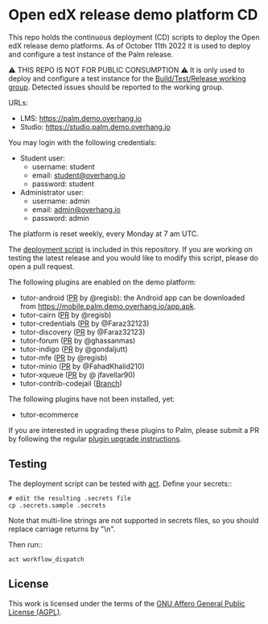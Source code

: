 # Open edX release demo platform CD

This repo holds the continuous deployment (CD) scripts to deploy the Open edX release demo platforms. As of October 11th 2022 it is used to deploy and configure a test instance of the Palm release.

⚠ THIS REPO IS NOT FOR PUBLIC CONSUMPTION ⚠ It is only used to deploy and configure a test instance for the [Build/Test/Release working group](https://discuss.openedx.org/c/working-groups/build-test-release/30). Detected issues should be reported to the working group.

URLs:

- LMS: https://palm.demo.overhang.io
- Studio: https://studio.palm.demo.overhang.io

You may login with the following credentials:

- Student user:
    - username: student
    - email: student@overhang.io
    - password: student
- Administrator user:
    - username: admin
    - email: admin@overhang.io
    - password: admin

The platform is reset weekly, every Monday at 7 am UTC.

The [deployment script](https://github.com/overhangio/openedx-release-demo/blob/master/.github/workflows/deploy.yml) is included in this repository. If you are working on testing the latest release and you would like to modify this script, please do open a pull request.

The following plugins are enabled on the demo platform:

- tutor-android ([PR](https://github.com/overhangio/tutor-android/pull/6) by @regisb): the Android app can be downloaded from https://mobile.palm.demo.overhang.io/app.apk.
- tutor-cairn ([PR](https://github.com/overhangio/tutor-cairn/pull/1) by @regisb)
- tutor-credentials ([PR](https://github.com/overhangio/tutor-credentials/pull/2) by @Faraz32123)
- tutor-discovery ([PR](https://github.com/overhangio/tutor-discovery/pull/39) by @Faraz32123)
- tutor-forum ([PR](https://github.com/overhangio/tutor-forum/pull/22) by @ghassanmas)
- tutor-indigo ([PR](https://github.com/overhangio/tutor-indigo/pull/43) by @gondaljutt)
- tutor-mfe ([PR](https://github.com/overhangio/tutor-mfe/pull/120) by @regisb)
- tutor-minio ([PR](https://github.com/overhangio/tutor-minio/pull/24) by @FahadKhalid210)
- tutor-xqueue ([PR](https://github.com/overhangio/tutor-notes/pull/16) by @ jfavellar90)
- tutor-contrib-codejail ([Branch](https://github.com/eduNEXT/tutor-contrib-codejail/tree/palm))

The following plugins have not been installed, yet:

- tutor-ecommerce

If you are interested in upgrading these plugins to Palm, please submit a PR by following the regular [plugin upgrade instructions](https://discuss.overhang.io/t/how-to-upgrade-a-tutor-plugin/1488).

## Testing

The deployment script can be tested with [act](https://github.com/nektos/act). Define your secrets::

    # edit the resulting .secrets file
    cp .secrets.sample .secrets

Note that multi-line strings are not supported in secrets files, so you should replace carriage returns by "\n".

Then run::

    act workflow_dispatch

## License

This work is licensed under the terms of the [GNU Affero General Public License (AGPL)](https://github.com/overhangio/tutor/blob/master/LICENSE.txt).
